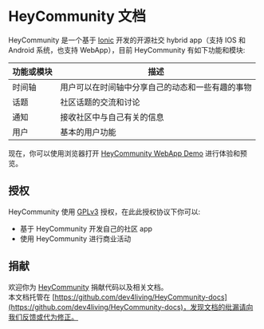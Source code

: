 # HeyCommunity 文档

HeyCommunity 是一个基于 [Ionic](http://ionicframework.com) 开发的开源社交 hybrid app（支持 IOS 和 Android 系统，也支持 WebApp），目前 HeyCommunity 有如下功能和模块:

功能或模块 | 描述
---------- | ----
 时间轴    | 用户可以在时间轴中分享自己的动态和一些有趣的事物
 话题      | 社区话题的交流和讨论
 通知      | 接收社区中与自己有关的信息
 用户      | 基本的用户功能

 现在，你可以使用浏览器打开 [HeyCommunity WebApp Demo](http://v3.hey-community.com) 进行体验和预览。


## 授权

HeyCommunity 使用 [GPLv3](http://www.gnu.org/licenses/gpl.html) 授权，在此此授权协议下你可以:

- 基于 HeyCommunity 开发自己的社区 app
- 使用 HeyCommunity 进行商业活动


## 捐献

欢迎你为 [HeyCommunity](https://github.com/dev4living/HeyCommunity) 捐献代码以及相关文档。   
本文档托管在 [https://github.com/dev4living/HeyCommunity-docs](https://github.com/dev4living/HeyCommunity-docs)，发现文档的纰漏请向我们反馈或代为修正。
